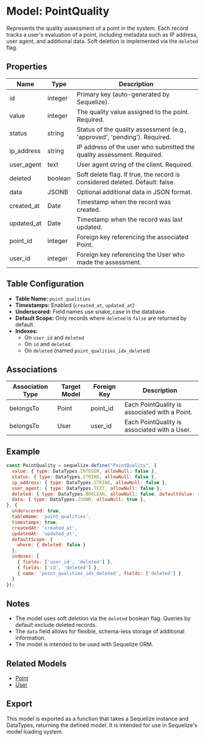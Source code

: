 # Model: PointQuality

Represents the quality assessment of a point in the system. Each record tracks a user's evaluation of a point, including metadata such as IP address, user agent, and additional data. Soft deletion is implemented via the `deleted` flag.

## Properties

| Name         | Type      | Description                                                                 |
|--------------|-----------|-----------------------------------------------------------------------------|
| id           | integer   | Primary key (auto-generated by Sequelize).                                  |
| value        | integer   | The quality value assigned to the point. Required.                          |
| status       | string    | Status of the quality assessment (e.g., 'approved', 'pending'). Required.   |
| ip_address   | string    | IP address of the user who submitted the quality assessment. Required.      |
| user_agent   | text      | User agent string of the client. Required.                                  |
| deleted      | boolean   | Soft delete flag. If true, the record is considered deleted. Default: false.|
| data         | JSONB     | Optional additional data in JSON format.                                    |
| created_at   | Date      | Timestamp when the record was created.                                      |
| updated_at   | Date      | Timestamp when the record was last updated.                                 |
| point_id     | integer   | Foreign key referencing the associated Point.                               |
| user_id      | integer   | Foreign key referencing the User who made the assessment.                   |

## Table Configuration

- **Table Name:** `point_qualities`
- **Timestamps:** Enabled (`created_at`, `updated_at`)
- **Underscored:** Field names use snake_case in the database.
- **Default Scope:** Only records where `deleted` is `false` are returned by default.
- **Indexes:**
  - On `user_id` and `deleted`
  - On `id` and `deleted`
  - On `deleted` (named `point_qualities_idx_deleted`)

## Associations

| Association Type | Target Model | Foreign Key | Description                                      |
|------------------|--------------|-------------|--------------------------------------------------|
| belongsTo        | Point        | point_id    | Each PointQuality is associated with a Point.    |
| belongsTo        | User         | user_id     | Each PointQuality is associated with a User.     |

## Example

```javascript
const PointQuality = sequelize.define("PointQuality", {
  value: { type: DataTypes.INTEGER, allowNull: false },
  status: { type: DataTypes.STRING, allowNull: false },
  ip_address: { type: DataTypes.STRING, allowNull: false },
  user_agent: { type: DataTypes.TEXT, allowNull: false },
  deleted: { type: DataTypes.BOOLEAN, allowNull: false, defaultValue: false },
  data: { type: DataTypes.JSONB, allowNull: true },
}, {
  underscored: true,
  tableName: 'point_qualities',
  timestamps: true,
  createdAt: 'created_at',
  updatedAt: 'updated_at',
  defaultScope: {
    where: { deleted: false }
  },
  indexes: [
    { fields: ['user_id', 'deleted'] },
    { fields: ['id', 'deleted'] },
    { name: 'point_qualities_idx_deleted', fields: ['deleted'] }
  ]
});
```

## Notes

- The model uses soft deletion via the `deleted` boolean flag. Queries by default exclude deleted records.
- The `data` field allows for flexible, schema-less storage of additional information.
- The model is intended to be used with Sequelize ORM.

## Related Models

- [Point](./Point.md)
- [User](./User.md)

## Export

This model is exported as a function that takes a Sequelize instance and DataTypes, returning the defined model. It is intended for use in Sequelize's model loading system.